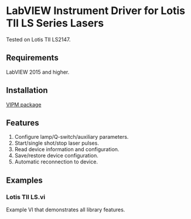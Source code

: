 # LabVIEW Instrument Driver for Lotis TII LS Series Lasers
Tested on Lotis TII LS2147.

## Requirements
LabVIEW 2015 and higher.

## Installation
[VIPM package](https://www.vipm.io/package/plasmapper_lib_pl_lotis_tii_ls/)

## Features
1. Configure lamp/Q-switch/auxiliary parameters.
2. Start/single shot/stop laser pulses.
3. Read device information and configuration.
4. Save/restore device configuration.
5. Automatic reconnection to device.

## Examples
### Lotis TII LS.vi
Example VI that demonstrates all library features.
